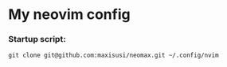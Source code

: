 # My neovim config

### Startup script:
`git clone git@github.com:maxisusi/neomax.git ~/.config/nvim`


